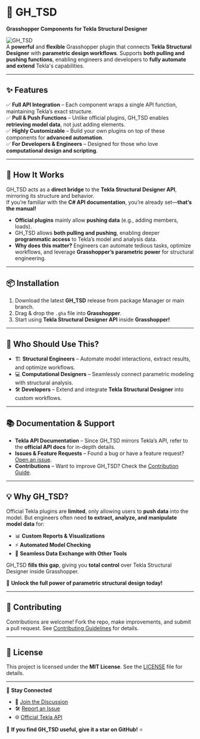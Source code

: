 # 🚀 GH_TSD  
**Grasshopper Components for Tekla Structural Designer**  

![GH_TSD](https://img.shields.io/badge/Grasshopper-Tekla_Structural_Designer-blue?style=flat-square)  
A **powerful** and **flexible** Grasshopper plugin that connects **Tekla Structural Designer** with **parametric design workflows**. Supports **both pulling and pushing functions**, enabling engineers and developers to **fully automate and extend** Tekla's capabilities.

---

## ✨ Features  
✅ **Full API Integration** – Each component wraps a single API function, maintaining Tekla’s exact structure.  
✅ **Pull & Push Functions** – Unlike official plugins, GH_TSD enables **retrieving model data**, not just adding elements.  
✅ **Highly Customizable** – Build your own plugins on top of these components for **advanced automation**.  
✅ **For Developers & Engineers** – Designed for those who love **computational design and scripting**.  

---

## 📖 How It Works  
GH_TSD acts as a **direct bridge** to the **Tekla Structural Designer API**, mirroring its structure and behavior.  
If you’re familiar with the **C# API documentation**, you’re already set—**that’s the manual!**  

- **Official plugins** mainly allow **pushing data** (e.g., adding members, loads).  
- GH_TSD allows **both pulling and pushing**, enabling deeper **programmatic access** to Tekla’s model and analysis data.  
- **Why does this matter?** Engineers can automate tedious tasks, optimize workflows, and leverage **Grasshopper’s parametric power** for structural engineering.  

---

## 📦 Installation  
1. Download the latest **GH_TSD** release from package Manager or main branch.  
2. Drag & drop the `.gha` file into **Grasshopper**.  
3. Start using **Tekla Structural Designer API** inside **Grasshopper!**  

---

## 🎯 Who Should Use This?  
- 🏗️ **Structural Engineers** – Automate model interactions, extract results, and optimize workflows.  
- 💻 **Computational Designers** – Seamlessly connect parametric modeling with structural analysis.  
- 🛠️ **Developers** – Extend and integrate **Tekla Structural Designer** into custom workflows.  

---

## 📚 Documentation & Support  
- **Tekla API Documentation** – Since GH_TSD mirrors Tekla’s API, refer to the **official API docs** for in-depth details.  
- **Issues & Feature Requests** – Found a bug or have a feature request? [Open an issue](https://github.com/YOUR_REPO/issues).  
- **Contributions** – Want to improve GH_TSD? Check the [Contribution Guide](https://github.com/YOUR_REPO/CONTRIBUTING.md).  

---

## 💡 Why GH_TSD?  
Official Tekla plugins are **limited**, only allowing users to **push data** into the model. But engineers often need **to extract, analyze, and manipulate model data** for:  
- 📊 **Custom Reports & Visualizations**  
- ⚡ **Automated Model Checking**  
- 🔄 **Seamless Data Exchange with Other Tools**  

GH_TSD **fills this gap**, giving you **total control** over Tekla Structural Designer inside Grasshopper.  

🚀 **Unlock the full power of parametric structural design today!**  

---

## 🤝 Contributing  
Contributions are welcome! Fork the repo, make improvements, and submit a pull request. See [Contributing Guidelines](https://github.com/YOUR_REPO/CONTRIBUTING.md) for details.  

---

## 📜 License  
This project is licensed under the **MIT License**. See the [LICENSE](https://github.com/YOUR_REPO/LICENSE) file for details.  

---

🔗 **Stay Connected**  
- 💬 [Join the Discussion](https://github.com/YOUR_REPO/discussions)  
- 🛠️ [Report an Issue](https://github.com/YOUR_REPO/issues)  
- 🌐 [Official Tekla API](https://developer.tekla.com/)  

🌟 **If you find GH_TSD useful, give it a star on GitHub!** ⭐  

